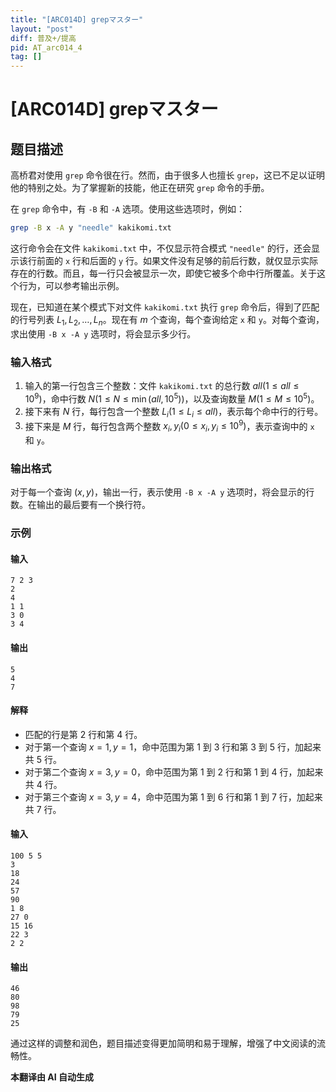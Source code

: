 ```yaml
---
title: "[ARC014D] grepマスター"
layout: "post"
diff: 普及+/提高
pid: AT_arc014_4
tag: []
---
```


# [ARC014D] grepマスター

## 题目描述

高桥君对使用 `grep` 命令很在行。然而，由于很多人也擅长 `grep`，这已不足以证明他的特别之处。为了掌握新的技能，他正在研究 `grep` 命令的手册。

在 `grep` 命令中，有 `-B` 和 `-A` 选项。使用这些选项时，例如：

```sh
grep -B x -A y "needle" kakikomi.txt
```

这行命令会在文件 `kakikomi.txt` 中，不仅显示符合模式 `"needle"` 的行，还会显示该行前面的 `x` 行和后面的 `y` 行。如果文件没有足够的前后行数，就仅显示实际存在的行数。而且，每一行只会被显示一次，即使它被多个命中行所覆盖。关于这个行为，可以参考输出示例。

现在，已知道在某个模式下对文件 `kakikomi.txt` 执行 `grep` 命令后，得到了匹配的行号列表 $L_1, L_2, \ldots, L_n$。现在有 $m$ 个查询，每个查询给定 `x` 和 `y`。对每个查询，求出使用 `-B x -A y` 选项时，将会显示多少行。

### 输入格式

1. 输入的第一行包含三个整数：文件 `kakikomi.txt` 的总行数 $all (1 \leq all \leq 10^9)$，命中行数 $N (1 \leq N \leq \min(all, 10^5))$，以及查询数量 $M (1 \leq M \leq 10^5)$。
2. 接下来有 $N$ 行，每行包含一个整数 $L_i (1 \leq L_i \leq all)$，表示每个命中行的行号。
3. 接下来是 $M$ 行，每行包含两个整数 $x_i, y_i (0 \leq x_i, y_i \leq 10^9)$，表示查询中的 `x` 和 `y`。

### 输出格式

对于每一个查询 $(x, y)$，输出一行，表示使用 `-B x -A y` 选项时，将会显示的行数。在输出的最后要有一个换行符。

### 示例
#### 输入
```
7 2 3
2
4
1 1
3 0
3 4
```

#### 输出
```
5
4
7
```

#### 解释
- 匹配的行是第 2 行和第 4 行。
- 对于第一个查询 $x = 1, y = 1$，命中范围为第 1 到 3 行和第 3 到 5 行，加起来共 5 行。
- 对于第二个查询 $x = 3, y = 0$，命中范围为第 1 到 2 行和第 1 到 4 行，加起来共 4 行。
- 对于第三个查询 $x = 3, y = 4$，命中范围为第 1 到 6 行和第 1 到 7 行，加起来共 7 行。

#### 输入
```
100 5 5
3
18
24
57
90
1 8
27 0
15 16
22 3
2 2
```

#### 输出
```
46
80
98
79
25
```

通过这样的调整和润色，题目描述变得更加简明和易于理解，增强了中文阅读的流畅性。

 **本翻译由 AI 自动生成**

